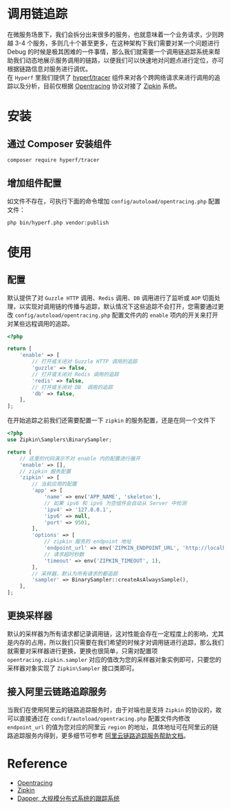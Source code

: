 # 调用链追踪

在微服务场景下，我们会拆分出来很多的服务，也就意味着一个业务请求，少则跨越 3-4 个服务，多则几十个甚至更多，在这种架构下我们需要对某一个问题进行 Debug 的时候是极其困难的一件事情，那么我们就需要一个调用链追踪系统来帮助我们动态地展示服务调用的链路，以便我们可以快速地对问题点进行定位，亦可根据链路信息对服务进行调优。   
在 `Hyperf` 里我们提供了 [hyperf/tracer](https://github.com/hyperf-cloud/tracer) 组件来对各个跨网络请求来进行调用的追踪以及分析，目前仅根据 [Opentracing](https://opentracing.io) 协议对接了 [Zipkin](https://zipkin.io/) 系统。

# 安装

## 通过 Composer 安装组件

```bash
composer require hyperf/tracer
```

## 增加组件配置

如文件不存在，可执行下面的命令增加 `config/autoload/opentracing.php` 配置文件：

```bash
php bin/hyperf.php vendor:publish
```

# 使用

## 配置

默认提供了对 `Guzzle HTTP` 调用、`Redis` 调用、`DB` 调用进行了监听或 `AOP` 切面处理，以实现对调用链的传播与追踪，默认情况下这些追踪不会打开，您需要通过更改 `config/autoload/opentracing.php` 配置文件内的 `enable` 项内的开关来打开对某些远程调用的追踪。

```php
<?php

return [
    'enable' => [
        // 打开或关闭对 Guzzle HTTP 调用的追踪
        'guzzle' => false,
        // 打开或关闭对 Redis 调用的追踪
        'redis' => false,
        // 打开或关闭对 DB  调用的追踪
        'db' => false,
    ],
];
```

在开始追踪之前我们还需要配置一下 `zipkin` 的服务配置，还是在同一个文件下

```php
<?php
use Zipkin\Samplers\BinarySampler;

return [
    // 这里的代码演示不对 enable 内的配置进行展开
    'enable' => [],
    // zipkin 服务配置
    'zipkin' => [
        // 当前应用的配置
        'app' => [
            'name' => env('APP_NAME', 'skeleton'),
            // 如果 ipv6 和 ipv6 为空组件会自动从 Server 中检测
            'ipv4' => '127.0.0.1',
            'ipv6' => null,
            'port' => 9501,
        ],
        'options' => [
            // zipkin 服务的 endpoint 地址
            'endpoint_url' => env('ZIPKIN_ENDPOINT_URL', 'http://localhost:9411/api/v2/spans'),
            // 请求超时秒数
            'timeout' => env('ZIPKIN_TIMEOUT', 1),
        ],
        // 采样器，默认为所有请求的都追踪
        'sampler' => BinarySampler::createAsAlwaysSample(),
    ],
];
```

## 更换采样器

默认的采样器为所有请求都记录调用链，这对性能会存在一定程度上的影响，尤其是内存的占用，所以我们只需要在我们希望的时候才对调用链进行追踪，那么我们就需要对采样器进行更换，更换也很简单，只需对配置项 `opentracing.zipkin.sampler` 对应的值改为您的采样器对象实例即可，只要您的采样器对象实现了 `Zipkin\Sampler` 接口类即可。

## 接入阿里云链路追踪服务

当我们在使用阿里云的链路追踪服务时，由于对端也是支持 `Zipkin` 的协议的，故可以直接通过在 `condif/autoload/opentracing.php` 配置文件内修改 `endpoint_url` 的值为您对应的阿里云 `region` 的地址，具体地址可在阿里云的链路追踪服务内得到，更多细节可参考 [阿里云链路追踪服务帮助文档](https://help.aliyun.com/document_detail/100031.html?spm=a2c4g.11186623.6.547.68f974dcZlg4Mv)。

# Reference
- [Opentracing](https://opentracing.io)
- [Zipkin](https://zipkin.io/)
- [Dapper, 大规模分布式系统的跟踪系统](https://bigbully.github.io/Dapper-translation/)
